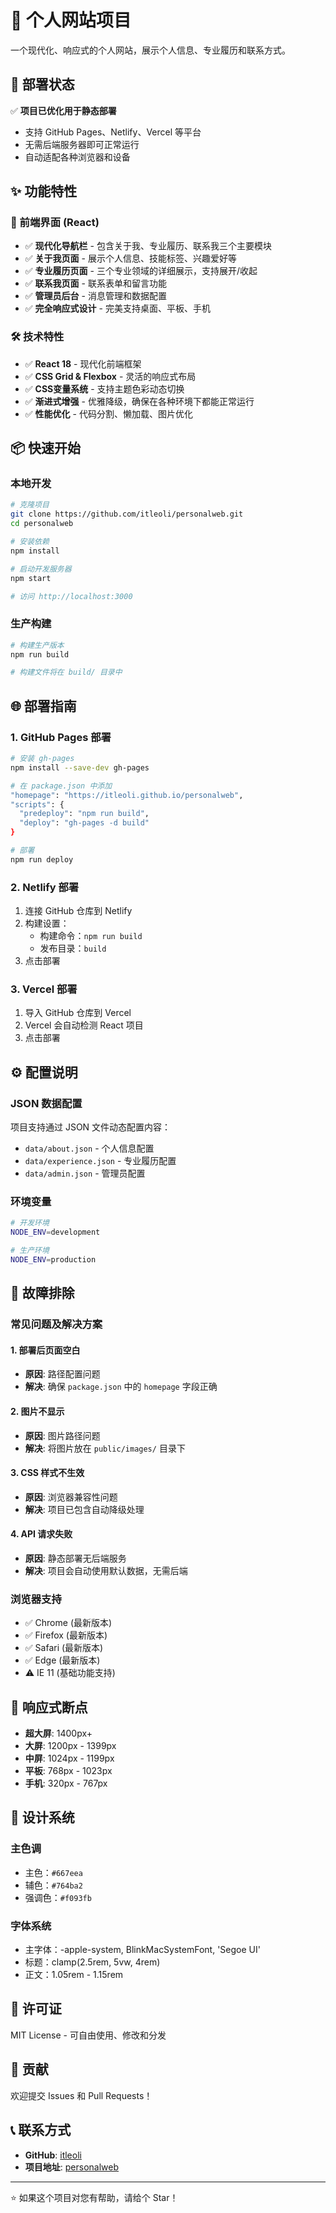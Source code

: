 # 🌟 个人网站项目

一个现代化、响应式的个人网站，展示个人信息、专业履历和联系方式。

## 🚀 部署状态

✅ **项目已优化用于静态部署**
- 支持 GitHub Pages、Netlify、Vercel 等平台
- 无需后端服务器即可正常运行
- 自动适配各种浏览器和设备

## ✨ 功能特性

### 🎨 前端界面 (React)
- ✅ **现代化导航栏** - 包含关于我、专业履历、联系我三个主要模块
- ✅ **关于我页面** - 展示个人信息、技能标签、兴趣爱好等
- ✅ **专业履历页面** - 三个专业领域的详细展示，支持展开/收起
- ✅ **联系我页面** - 联系表单和留言功能
- ✅ **管理员后台** - 消息管理和数据配置
- ✅ **完全响应式设计** - 完美支持桌面、平板、手机

### 🛠️ 技术特性
- ✅ **React 18** - 现代化前端框架
- ✅ **CSS Grid & Flexbox** - 灵活的响应式布局
- ✅ **CSS变量系统** - 支持主题色彩动态切换
- ✅ **渐进式增强** - 优雅降级，确保在各种环境下都能正常运行
- ✅ **性能优化** - 代码分割、懒加载、图片优化

## 📦 快速开始

### 本地开发

```bash
# 克隆项目
git clone https://github.com/itleoli/personalweb.git
cd personalweb

# 安装依赖
npm install

# 启动开发服务器
npm start

# 访问 http://localhost:3000
```

### 生产构建

```bash
# 构建生产版本
npm run build

# 构建文件将在 build/ 目录中
```

## 🌐 部署指南

### 1. GitHub Pages 部署

```bash
# 安装 gh-pages
npm install --save-dev gh-pages

# 在 package.json 中添加
"homepage": "https://itleoli.github.io/personalweb",
"scripts": {
  "predeploy": "npm run build",
  "deploy": "gh-pages -d build"
}

# 部署
npm run deploy
```

### 2. Netlify 部署

1. 连接 GitHub 仓库到 Netlify
2. 构建设置：
   - 构建命令：`npm run build`
   - 发布目录：`build`
3. 点击部署

### 3. Vercel 部署

1. 导入 GitHub 仓库到 Vercel
2. Vercel 会自动检测 React 项目
3. 点击部署

## ⚙️ 配置说明

### JSON 数据配置

项目支持通过 JSON 文件动态配置内容：

- `data/about.json` - 个人信息配置
- `data/experience.json` - 专业履历配置
- `data/admin.json` - 管理员配置

### 环境变量

```bash
# 开发环境
NODE_ENV=development

# 生产环境
NODE_ENV=production
```

## 🔧 故障排除

### 常见问题及解决方案

#### 1. 部署后页面空白
- **原因**: 路径配置问题
- **解决**: 确保 `package.json` 中的 `homepage` 字段正确

#### 2. 图片不显示
- **原因**: 图片路径问题
- **解决**: 将图片放在 `public/images/` 目录下

#### 3. CSS 样式不生效
- **原因**: 浏览器兼容性问题
- **解决**: 项目已包含自动降级处理

#### 4. API 请求失败
- **原因**: 静态部署无后端服务
- **解决**: 项目会自动使用默认数据，无需后端

### 浏览器支持

- ✅ Chrome (最新版本)
- ✅ Firefox (最新版本)
- ✅ Safari (最新版本)
- ✅ Edge (最新版本)
- ⚠️ IE 11 (基础功能支持)

## 📱 响应式断点

- **超大屏**: 1400px+
- **大屏**: 1200px - 1399px
- **中屏**: 1024px - 1199px
- **平板**: 768px - 1023px
- **手机**: 320px - 767px

## 🎨 设计系统

### 主色调
- 主色：`#667eea`
- 辅色：`#764ba2`
- 强调色：`#f093fb`

### 字体系统
- 主字体：-apple-system, BlinkMacSystemFont, 'Segoe UI'
- 标题：clamp(2.5rem, 5vw, 4rem)
- 正文：1.05rem - 1.15rem

## 📄 许可证

MIT License - 可自由使用、修改和分发

## 🤝 贡献

欢迎提交 Issues 和 Pull Requests！

## 📞 联系方式

- **GitHub**: [itleoli](https://github.com/itleoli)
- **项目地址**: [personalweb](https://github.com/itleoli/personalweb)

---

⭐ 如果这个项目对您有帮助，请给个 Star！